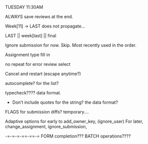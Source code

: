 

TUESDAY 11:30AM


ALWAYS save reviews at the end.

Week[11] -> LAST does not propagate…


LAST || week[last] || final

Ignore submission for now. Skip.
Most recently used in the order.

Assignment type fill in

no repeat for error review select

Cancel and restart (escape anytime?)

autocomplete? for the list?

typecheck???? data format.
- Don’t include quotes for the string? the data format?

FLAGS for submission diffs? temporary….

Adaptive options for early to add_owner_key, (ignore_user)
For later,  change_assignment, ignore_submission,

-=-=-=-==-==-=
FORM completion???
BATCH operations????

